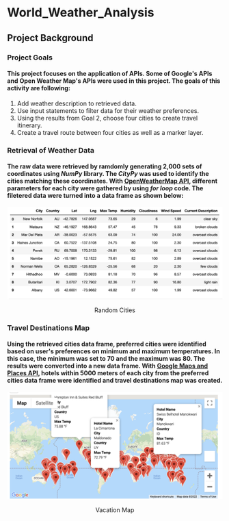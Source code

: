 # World_Weather_Analysis

## **Project Background**

### Project Goals
#### This project focuses on the application of APIs. Some of Google's APIs and Open Weather Map's APIs were used in this project. The goals of this activity are following:
1. Add weather description to retrieved data.
2. Use input statements to filter data for their weather preferences.
3. Using the results from Goal 2, choose four cities to create travel itinerary.
4. Create a travel route between four cities as well as a marker layer.

### Retrieval of Weather Data
#### The raw data were retrieved by ramdomly generating 2,000 sets of coordinates using *NumPy* library. The *CityPy* was used to identify the cities matching these coordinates. With [OpenWeatherMap API](https://openweathermap.org/current), different parameters for each city were gathered by using *for loop* code. The filetered data were turned into a data frame as shown below:

![This is an image](/Weather_Database/deliverable1_output.png)
 <p align="center">
 Random Cities
 </p>
 
### Travel Destinations Map
#### Using the retrieved cities data frame, preferred cities were identified based on user's preferences on minimum and maximum temperatures. In this case, the minimum was set to 70 and the maximum was 80. The results were converted into a new data frame. With [Google Maps and Places API](https://developers.google.com/places/web-service/search), hotels within 5000 meters of each city from the preferred cities data frame were identified and travel destinations map was created.

![This is an image](/Vacation_Search/WeatherPy_vacation_map.png)
<p align="center">
    Vacation Map
</p>
